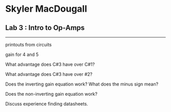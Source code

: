 # Skyler MacDougall

## Lab 3 : Intro to Op-Amps

---

printouts from circuits

gain for 4 and 5

What advantage does C#3 have over C#1?



What advantage does C#3 have over #2?



Does the inverting gain equation work? What does the minus sign mean?



Does the non-inverting gain equation work?



Discuss experience finding datasheets.